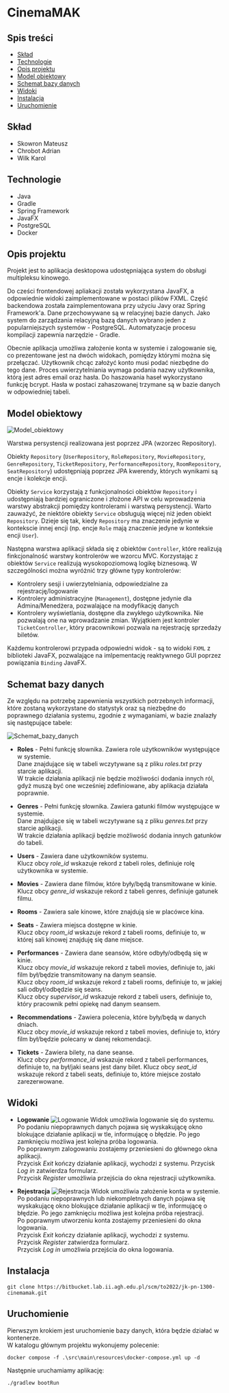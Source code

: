 # CinemaMAK
## Spis treści
* [Skład](#skład)
* [Technologie](#technologie)
* [Opis projektu](#opis-projektu)
* [Model obiektowy](#model-obiektowy)
* [Schemat bazy danych](#schemat-bazy-danych)
* [Widoki](#widoki)
* [Instalacja](#instalacja)
* [Uruchomienie](#uruchomienie)

## Skład
- Skowron Mateusz
- Chrobot Adrian
- Wilk Karol

## Technologie
- Java
- Gradle
- Spring Framework
- JavaFX
- PostgreSQL
- Docker

## Opis projektu
Projekt jest to aplikacja desktopowa udostępniająca system do obsługi multipleksu kinowego.

Do cześci frontendowej apliakacji została wykorzystana JavaFX, a odpowiednie widoki zaimplementowane w postaci plików FXML.
Część backendowa została zaimplementowana przy użyciu Javy oraz Spring Framework'a.
Dane przechowywane są w relacyjnej bazie danych. Jako system do zarządzania relacyjną bazą danych wybrano jeden z popularniejszych systemów - PostgreSQL.
Automatyzacje procesu kompilacji zapewnia narzędzie - Gradle.

Obecnie aplikacja umożliwa założenie konta w systemie i zalogowanie się, co prezentowane jest na dwóch widokach, pomiędzy którymi można się przełączać.
Użytkownik chcąc założyć konto musi podać niezbędne do tego dane.
Proces uwierzytelniania wymaga podania nazwy użytkownika, którą jest adres email oraz hasła.
Do haszowania haseł wykorzystano funkcję bcrypt. Hasła w postaci zahaszowanej trzymane są w bazie danych w odpowiedniej tabeli.

## Model obiektowy
![Model_obiektowy](../images/model_obiektowy.png)

Warstwa persystencji realizowana jest poprzez JPA (wzorzec Repository).

Obiekty `Repository` (`UserRepository`, `RoleRepository`, `MovieRepository`, `GenreRepository`, `TicketRepository`, `PerformanceRepository`, `RoomRepository`, `SeatRepository`) udostępniają poprzez JPA kwerendy, których wynikami są encje i kolekcje encji.

Obiekty `Service` korzystają z funkcjonalności obiektów `Repository` i udostępniają bardziej ograniczone i złożone API w celu wprowadzenia warstwy abstrakcji pomiędzy kontrolerami i warstwą persystencji. Warto zauważyć, że niektóre obiekty `Service` obsługują więcej niż jeden obiekt `Repository`. Dzieje się tak, kiedy `Repository` ma znaczenie jedynie w kontekscie innej encji (np. encje `Role` mają znaczenie jedyne w konteksie encji `User`).

Następna warstwa aplikacji składa się z obiektów `Controller`, które realizują finkcjonalność warstwy kontrolerów we wzorcu MVC. Korzystając z obiektów `Service` realizują wysokopoziomową logikę biznesową. W szczególności można wyróżnić trzy główne typy kontrolerów:

- Kontrolery sesji i uwierzytelniania, odpowiedzialne za rejestrację/logowanie
- Kontrolery administracyjne (`Management`), dostępne jedynie dla Admina/Menedżera, pozwalające na modyfikację danych
- Kontrolery wyświetlania, dostępne dla zwykłego użytkownika. Nie pozwalają one na wprowadzanie zmian. Wyjątkiem jest kontroler `TicketController`, który pracownikowi pozwala na rejestrację sprzedaży biletów.

Każdemu kontrolerowi przypada odpowiedni widok - są to widoki `FXML` z biblioteki JavaFX, pozwalające na imlpementację reaktywnego GUI poprzez powiązania `Binding` JavaFX.

## Schemat bazy danych
Ze względu na potrzebę zapewnienia wszystkich potrzebnych informacji, które zostaną wykorzystane do statystyk
oraz są niezbędne do poprawnego działania systemu, zgodnie z wymaganiami, w bazie znalazły się następujące tabele:


![Schemat_bazy_danych](../images/schemat_bazy_danych.png)

- **Roles** - Pełni funkcję słownika. Zawiera role użytkowników występujące w systemie. \
  Dane znajdujące się w tabeli wczytywane są z pliku *roles.txt* przy starcie aplikacji. \
  W trakcie działania aplikacji nie będzie możliwości dodania innych ról, gdyż muszą być one wcześniej zdefiniowane, aby aplikacja działała poprawnie.


- **Genres** - Pełni funkcję słownika. Zawiera gatunki filmów występujące w systemie. \
  Dane znajdujące się w tabeli wczytywane są z pliku *genres.txt* przy starcie aplikacji.\
  W trakcie działania aplikacji będzie możliwość dodania innych gatunków do tabeli.


- **Users** - Zawiera dane użytkowników systemu. \
  Klucz obcy *role_id* wskazuje rekord z tabeli roles, definiuje rolę użytkownika w systemie.


- **Movies** - Zawiera dane filmów, które były/będą transmitowane w kinie. \
  Klucz obcy *genre_id* wskazuje rekord z tabeli genres, definiuje gatunek filmu.


- **Rooms** - Zawiera sale kinowe, które znajdują sie w placówce kina.


- **Seats** - Zawiera miejsca dostępne w kinie. \
  Klucz obcy *room_id* wskazuje rekord z tabeli rooms, definiuje to, w której sali kinowej znajduję się dane miejsce.


- **Performances** - Zawiera dane seansów, które odbyły/odbędą się w kinie. \
  Klucz obcy *movie_id* wskazuje rekord z tabeli movies, definiuje to, jaki film był/będzie transmitowany na danym seansie. \
  Klucz obcy *room_id* wskazuje rekord z tabeli rooms, definiuje to, w jakiej sali odbył/odbędzie się seans. \
  Klucz obcy *supervisor_id* wskazuje rekord z tabeli users, definiuje to, który pracownik pełni opiekę nad danym seansem.


- **Recommendations** - Zawiera polecenia, które były/będą w danych dniach. \
  Klucz obcy *movie_id* wskazuje rekord z tabeli movies, definiuje to, który film był/będzie polecany w danej rekomendacji.


- **Tickets** - Zawiera bilety, na dane seanse. \
  Klucz obcy *performance_id* wskazuje rekord z tabeli performances, definiuje to, na był/jaki seans jest dany bilet.
  Klucz obcy *seat_id* wskazuje rekord z tabeli seats, definiuje to, które miejsce zostało zarezerwowane.

## Widoki
- **Logowanie**
  ![Logowanie](../images/logowanie.png)
  Widok umożliwia logowanie się do systemu. \
  Po podaniu niepoprawnych danych pojawa się wyskakującę okno blokujące działanie aplikacji w tle,
  informującę o błędzie. Po jego zamknięciu możliwa jest kolejna próba logowania. \
  Po poprawnym zalogowaniu zostajemy przeniesieni do głównego okna aplikacji. \
  Przycisk *Exit* kończy działanie aplikacji, wychodzi z systemu.
  Przycisk *Log in* zatwierdza formularz. \
  Przycisk *Register* umożliwia przejścia do okna rejestracji użytkownika.


- **Rejestracja**
  ![Rejestracja](../images/rejestracja.png)
  Widok umożliwia założenie konta w systemie. \
  Po podaniu niepoprawnych lub niekompletnych danych pojawa się wyskakującę okno blokujące działanie aplikacji w tle,
  informującę o błędzie. Po jego zamknięciu możliwa jest kolejna próba rejestracji. \
  Po poprawnym utworzeniu konta zostajemy przeniesieni do okna logowania. \
  Przycisk *Exit* kończy działanie aplikacji, wychodzi z systemu. \
  Przycisk *Register* zatwierdza formularz.\
  Przycisk *Log in* umożliwia przejścia do okna logowania.

## Instalacja
```
git clone https://bitbucket.lab.ii.agh.edu.pl/scm/to2022/jk-pn-1300-cinemamak.git
```

## Uruchomienie
Pierwszym krokiem jest uruchomienie bazy danych, która będzie działać w kontenerze.  
W katalogu głównym projektu wykonujemy polecenie:
```
docker compose -f .\src\main\resources\docker-compose.yml up -d
```
Następnie uruchamiamy aplikację:
```
./gradlew bootRun
```